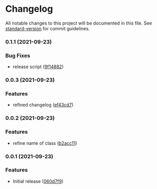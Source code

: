 # Changelog

All notable changes to this project will be documented in this file. See [standard-version](https://github.com/conventional-changelog/standard-version) for commit guidelines.

### 0.1.1 (2021-09-23)


### Bug Fixes

* release script ([9f14882](https://github.com/fabio7maia/webpack5-remote-types-plugin/commit/9f148820cbed28e1436fe7a169bb17085043332e))

### 0.0.3 (2021-09-23)


### Features

* refined changelog ([ef43cd7](https://github.com/fabio7maia/webpack5-remote-types-plugin/commit/ef43cd7c2640dc649c6f4a9d325942bcd6af3b13))

### 0.0.2 (2021-09-23)

### Features

- refine name of class ([b2acc11](https://github.com/fabio7maia/webpack5-remote-types-plugin/commit/b2acc11014a5d88cea6249e1b470bdca44472e4d))

### 0.0.1 (2021-09-23)

### Features

- Initial release ([060d7f9](https://github.com/fabio7maia/webpack5-remote-types-plugin/commit/060d7f96986ea1d9babd659d3698931172f7a0ba))
